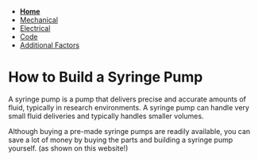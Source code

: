- **[Home](/Syringe-Pump-Github-Project/index)**
- [Mechanical](/Syringe-Pump-Github-Project/MechanicalAssembly)
- [Electrical](/Syringe-Pump-Github-Project/Electrical)
- [Code](/Syringe-Pump-Github-Project/code)
- [Additional Factors](/Syringe-Pump-Github-Project/add)

# How to Build a Syringe Pump

A syringe pump is a pump that delivers precise and accurate amounts of fluid, typically in research environments. A syringe pump can handle very small fluid deliveries and typically handles smaller volumes. 

Although buying a pre-made syringe pumps are readily available, you can save a lot of money by buying the parts and building a syringe pump yourself. (as shown on this website!)

